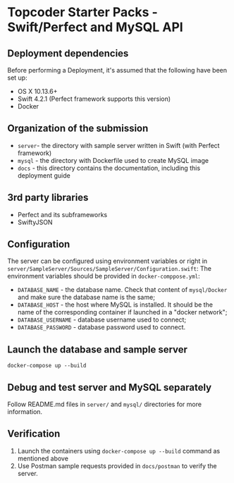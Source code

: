 # Topcoder Starter Packs - Swift/Perfect and MySQL API

## Deployment dependencies

Before performing a Deployment, it's assumed that the following have been set up:

- OS X 10.13.6+
- Swift 4.2.1 (Perfect framework supports this version)
- Docker

## Organization of the submission
- `server`- the directory with sample server written in Swift (with Perfect framework)
- `mysql` - the directory with Dockerfile used to create MySQL image
- `docs` - this directory contains the documentation, including this deployment guide

## 3rd party libraries

- Perfect and its subframeworks
- SwiftyJSON

## Configuration

The server can be configured using environment variables or right in `server/SampleServer/Sources/SampleServer/Configuration.swift`:
The environment variables should be provided in `docker-comppose.yml`:
- `DATABASE_NAME` - the database name. Check that content of `mysql/Docker` and make sure the database name is the same;
- `DATABASE_HOST` - the host where MySQL is installed. It should be the name of the corresponding container if launched in a "docker network";
- `DATABASE_USERNAME` - database username used to connect;
- `DATABASE_PASSWORD` - database password used to connect.

## Launch the database and sample server
```
docker-compose up --build
```

## Debug and test server and MySQL separately 

Follow README.md files in `server/` and `mysql/` directories for more information.

## Verification

1. Launch the containers using `docker-compose up --build` command as mentioned above
2. Use Postman sample requests provided in `docs/postman` to verify the server.
